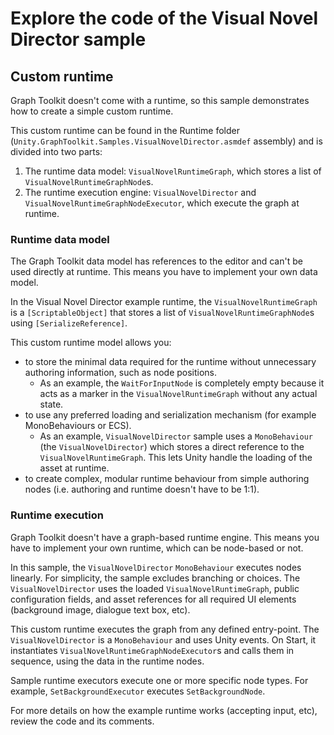 # Explore the code of the Visual Novel Director sample

## Custom runtime

Graph Toolkit doesn't come with a runtime, so this sample demonstrates how to create a simple custom runtime.

This custom runtime can be found in the Runtime folder (`Unity.GraphToolkit.Samples.VisualNovelDirector.asmdef` assembly) and is divided into two parts:

1. The runtime data model: `VisualNovelRuntimeGraph`, which stores a list of `VisualNovelRuntimeGraphNode`s.
1. The runtime execution engine: `VisualNovelDirector` and `VisualNovelRuntimeGraphNodeExecutor`, which execute the graph at runtime.

### Runtime data model

The Graph Toolkit data model has references to the editor and can't be used directly at runtime. This means you have to implement your own data model.

In the Visual Novel Director example runtime, the `VisualNovelRuntimeGraph` is a `[ScriptableObject]` that stores a list of `VisualNovelRuntimeGraphNode`s using `[SerializeReference]`.

This custom runtime model allows you:

* to store the minimal data required for the runtime without unnecessary authoring information, such as node positions.
  * As an example, the `WaitForInputNode` is completely empty because it acts as a marker in the `VisualNovelRuntimeGraph` without any actual state.
* to use any preferred loading and serialization mechanism (for example MonoBehaviours or ECS).
  * As an example, `VisualNovelDirector` sample uses a `MonoBehaviour` (the `VisualNovelDirector`) which stores a direct reference to the `VisualNovelRuntimeGraph`. This lets Unity handle the loading of the asset at runtime.
* to create complex, modular runtime behaviour from simple authoring nodes (i.e. authoring and runtime doesn't have to be 1:1).
### Runtime execution

Graph Toolkit doesn't have a graph-based runtime engine. This means you have to implement your own runtime, which can be node-based or not.

In this sample, the `VisualNovelDirector` `MonoBehaviour` executes nodes linearly. For simplicity, the sample excludes branching or choices. The `VisualNovelDirector` uses the loaded `VisualNovelRuntimeGraph`, public configuration fields, and asset references for all required UI elements (background image, dialogue text box, etc).

This custom runtime executes the graph from any defined entry-point. The `VisualNovelDirector` is a `MonoBehaviour` and uses Unity events. On Start, it instantiates `VisualNovelRuntimeGraphNodeExecutor`s and calls them in sequence, using the data in the runtime nodes.

Sample runtime executors execute one or more specific node types. For example, `SetBackgroundExecutor` executes `SetBackgroundNode`.

For more details on how the example runtime works (accepting input, etc), review the code and its comments.
